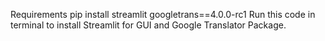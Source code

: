 Requirements
pip install streamlit googletrans==4.0.0-rc1
Run this code in terminal to install Streamlit for GUI and Google Translator Package.
